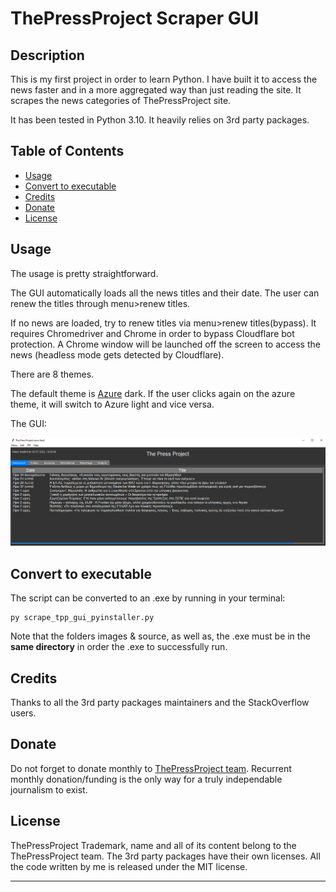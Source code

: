 # ThePressProject Scraper GUI

## Description

This is my first project in order to learn Python. 
I have built it to access the news faster and in a more aggregated way than just reading the site.
It scrapes the news categories of ThePressProject site.

It has been tested in Python 3.10. It heavily relies on 3rd party packages.


## Table of Contents
- [Usage](#usage)
- [Convert to executable](#convert-to-executable)
- [Credits](#credits)
- [Donate](#donate)
- [License](#license)

## Usage

The usage is pretty straightforward. 

The GUI automatically loads all the news titles and their date. The user can renew the titles through menu>renew titles.

If no news are loaded, try to renew titles via menu>renew titles(bypass). It requires Chromedriver and Chrome in order 
to bypass Cloudflare bot protection. A Chrome window will be launched off the screen to access the news (headless mode
gets detected by Cloudflare).

There are 8 themes. 

The default theme is [Azure](https://github.com/rdbende/Azure-ttk-theme) dark. If the user clicks again on the azure theme, it will switch to Azure light and vice versa. 

The GUI:


    
![alt text](https://github.com/LabAsim/scrape_tpp_gui/blob/main/assets/images/image.png)


## Convert to executable

The script can be converted to an .exe by running in your terminal: 

	py scrape_tpp_gui_pyinstaller.py 


Note that the folders images & source, as well as, the .exe must be in the **same directory** in order the .exe to successfully run.

## Credits

Thanks to all the 3rd party packages maintainers and the StackOverflow users.
## Donate

Do not forget to donate monthly to [ThePressProject team](https://community.thepressproject.gr/?lang=en). Recurrent monthly donation/funding is the only way for a truly independable journalism to exist. 

## License
ThePressProject Trademark, name and all of its content belong to the ThePressProject team. 
The 3rd party packages have their own licenses.
All the code written by me is released under the MIT license.

---


